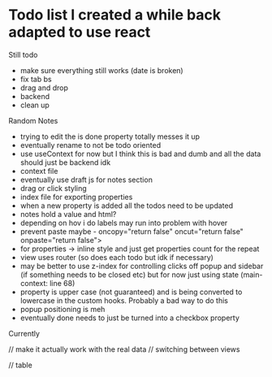 # Todo list I created a while back adapted to use react

Still todo

- make sure everything still works (date is broken)
- fix tab bs
- drag and drop
- backend
- clean up

Random Notes

- trying to edit the is done property totally messes it up
- eventually rename to not be todo oriented
- use useContext for now but I think this is bad and dumb and all the data should just be backend idk
- context file
- eventually use draft js for notes section
- drag or click styling
- index file for exporting properties
- when a new property is added all the todos need to be updated
- notes hold a value and html?
- depending on hov i do labels may run into problem with hover
- prevent paste maybe - oncopy="return false" oncut="return false" onpaste="return false">
- for properties -> inline style and just get properties count for the repeat
- view uses router (so does each todo but idk if necessary)
- may be better to use z-index for controlling clicks off popup and sidebar (if something needs to be closed etc) but for now just using state (main-context: line 68)
- property is upper case (not guaranteed) and is being converted to lowercase in the custom hooks. Probably a bad way to do this
- popup positioning is meh
- eventually done needs to just be turned into a checkbox property

Currently

// make it actually work with the real data
// switching between views

// table
